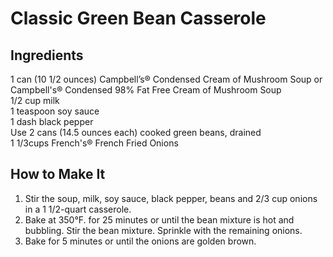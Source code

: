 # Classic Green Bean Casserole

## Ingredients
1 can (10 1/2 ounces) Campbell’s® Condensed Cream of Mushroom Soup or Campbell's® Condensed 98% Fat Free Cream of Mushroom Soup  
1/2 cup milk  
1 teaspoon soy sauce  
1 dash black pepper  
Use 2 cans (14.5 ounces each) cooked green beans, drained  
1 1/3cups French's® French Fried Onions  

## How to Make It
1. Stir the soup, milk, soy sauce, black pepper, beans and 2/3 cup onions in a 1 1/2-quart casserole.
2. Bake at 350°F. for 25 minutes or until the bean mixture is hot and bubbling.  Stir the bean mixture.  Sprinkle with the remaining onions.
3. Bake for 5 minutes or until the onions are golden brown.